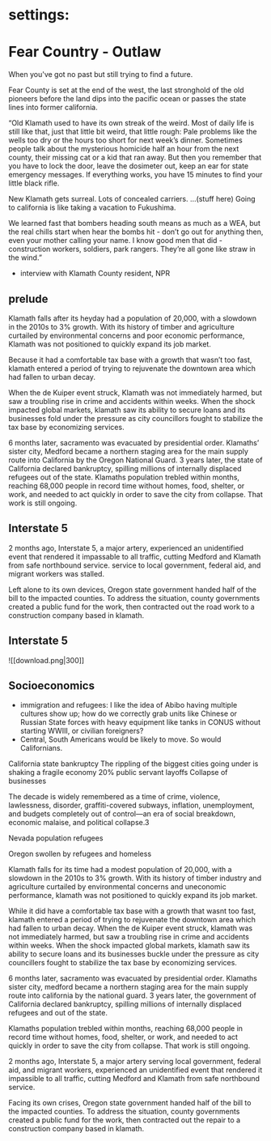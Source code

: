 # settings:

# Fear Country - Outlaw
When you've got no past but still trying to find a future.

Fear County is set at the end of the west, the last stronghold of the old pioneers before the land dips into the pacific ocean or passes the state lines into former california.

“Old Klamath used to have its own streak of the weird. Most of daily life is still like that, just that little bit weird, that little rough: Pale problems like the wells too dry or the hours too short for next week’s dinner. Sometimes people talk about the mysterious homicide half an hour from the next county, their missing cat or a kid that ran away. But then you remember that you have to lock the door, leave the dosimeter out, keep an ear for state emergency messages. If everything works, you have 15 minutes to find your little black rifle.

New Klamath gets surreal. Lots of concealed carriers. …(stuff here) Going to california is like taking a vacation to Fukushima.

We learned fast that bombers heading south means as much as a WEA, but the real chills start when hear the bombs hit - don’t go out for anything then, even your mother calling your name. I know good men that did - construction workers, soldiers, park rangers. They’re all gone like straw in the wind.”

- interview with Klamath County resident, NPR
## prelude

Klamath falls after its heyday had a population of 20,000, with a slowdown in the 2010s to 3% growth. With its history of timber and agriculture curtailed by environmental concerns and poor economic performance, Klamath was not positioned to quickly expand its job market.

Because it had a comfortable tax base with a growth that wasn’t too fast, klamath entered a period of trying to rejuvenate the downtown area which had fallen to urban decay.

When the de Kuiper event struck, Klamath was not immediately harmed, but saw a troubling rise in crime and accidents within weeks. When the shock impacted global markets, klamath saw its ability to secure loans and its businesses fold under the pressure as city councillors fought to stabilize the tax base by economizing services.

6 months later, sacramento was evacuated by presidential order. Klamaths’ sister city, Medford became a northern staging area for the main supply route into California by the Oregon National Guard. 3 years later, the state of California declared bankruptcy, spilling millions of internally displaced refugees out of the state.
Klamaths population trebled within months, reaching 68,000 people in record time without homes, food, shelter, or work, and needed to act quickly in order to save the city from collapse. That work is still ongoing.
## Interstate 5
2 months ago, Interstate 5, a major artery, experienced an unidentified event that rendered it impassable to all traffic, cutting Medford and Klamath from safe northbound service.  service to local government, federal aid, and migrant workers was stalled.

Left alone to its own devices, Oregon state government handed half of the bill to the impacted counties. To address the situation, county governments created a public fund for the work, then contracted out the road work to a construction company based in klamath.


## Interstate 5
![[download.png|300]]
## Socioeconomics
- immigration and refugees: I like the idea of Abibo having multiple cultures show up; how do we correctly grab units like Chinese or Russian State forces with heavy equipment like tanks in CONUS without starting WWIII, or civilian foreigners?
- Central, South Americans would be likely to move. So would Californians.

California state bankruptcy
The rippling of the biggest cities going under is shaking a fragile economy
20% public servant layoffs
Collapse of businesses

The decade is widely remembered as a time of crime, violence, lawlessness, disorder, graffiti-covered subways, inflation, unemployment, and budgets completely out of control—an era of social breakdown, economic malaise, and political collapse.3


Nevada population refugees

Oregon swollen by refugees and homeless

Klamath falls for its time had a modest population of 20,000, with a slowdown in the 2010s to 3% growth. With its history of timber industry and agriculture curtailed by environmental concerns and uneconomic performance, klamath was not positioned to quickly expand its job market.

While it did have a comfortable tax base with a growth that wasnt too fast, klamath entered a period of trying to rejuvenate the downtown area which had fallen to urban decay.
When the de Kuiper event struck, klamath was not immediately harmed, but saw a troubling rise in crime and accidents within weeks. When the shock impacted global markets, klamath saw its ability to secure loans and its businesses buckle under the pressure as city councillers fought to stabilize the tax base by economizing services.

6 months later, sacramento was evacuated by presidential order. Klamaths sister city, medford became a northern staging area for the main supply route into california by the national guard. 3 years later, the government of California declared bankruptcy, spilling millions of internally displaced refugees and out of the state.

Klamaths population trebled within months, reaching 68,000 people in record time without homes, food, shelter, or work, and needed to act quickly in order to save the city from collapse. That work is still ongoing.

2 months ago, Interstate 5, a major artery serving local government, federal aid, and migrant workers, experienced an unidentified event that rendered it impassible to all traffic, cutting Medford and Klamath from safe northbound service.

Facing its own crises, Oregon state government handed half of the bill to the impacted counties. To address the situation, county governments created a public fund for the work, then contracted out the repair to a construction company based in klamath.
